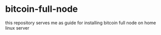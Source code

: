 # bitcoin-full-node
this repository serves me as guide for installing bitcoin full node on home linux server

